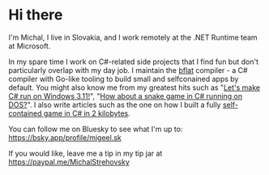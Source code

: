 # Hi there

I'm Michal, I live in Slovakia, and I work remotely at the .NET Runtime team at Microsoft.

In my spare time I work on C#-related side projects that I find fun but don't particularly overlap with my day job. I maintain the [bflat](https://github.com/MichalStrehovsky/bflat) compiler - a C# compiler with Go-like tooling to build small and selfconained apps by default. You might also know me from my greatest hits such as "[Let's make C# run on Windows 3.11!](https://twitter.com/MStrehovsky/status/1215331352352034818)", "[How about a snake game in C# running on DOS?](https://twitter.com/MStrehovsky/status/1218966180104458240)". I also write articles such as the one on how I built a fully [self-contained game in C# in 2 kilobytes](https://migeel.sk/blog/2024/01/02/building-a-self-contained-game-in-csharp-under-2-kilobytes/).

You can follow me on Bluesky to see what I'm up to: https://bsky.app/profile/migeel.sk

If you would like, leave me a tip in my tip jar at https://paypal.me/MichalStrehovsky
